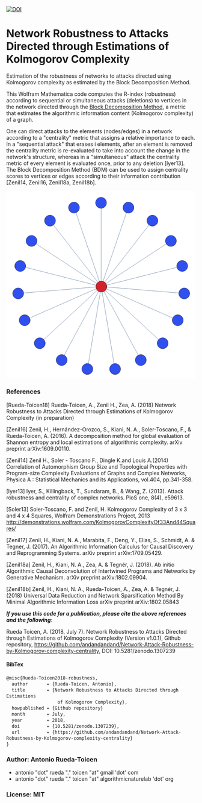 [![DOI](https://zenodo.org/badge/140115135.svg)](https://zenodo.org/badge/latestdoi/140115135)

# Network Robustness to Attacks Directed through Estimations of Kolmogorov Complexity
Estimation of the robustness of networks to attacks directed using Kolmogorov complexity as estimated by the Block Decomposition Method. 

This Wolfram Mathematica code computes the R-index (robustness) according to sequential or simultaneous attacks (deletions) to vertices in the network directed through the [Block Decomposition Method](https://arxiv.org/abs/1609.00110), a metric that estimates the algorithmic information content (Kolmogorov complexity) of a graph. 

One can direct attacks to the elements (nodes/edges) in a network according to a "centrality" metric that assigns a relative importance to each. In a "sequential attack" that erases i elements, after an element is removed the centrality metric is re-evaluated to take into account the change in the network's structure, whereas in a "simultaneous" attack the centrality metric of every element is evaluated once, prior to any deletion [Iyer13].  The Block Decomposition Method (BDM) can be used to assign centrality scores to vertices or edges according to their information contribution [Zenil14, Zenil16, Zenil18a, Zenil18b]. 

![alt text](https://raw.githubusercontent.com/andandandand/Network-Attack-Robustness-by-Kolmogorov-complexity-centrality/master/img/centrality-highlight.PNG)

### References

[Rueda-Toicen18] Rueda-Toicen, A., Zenil H., Zea, A. (2018) Network Robustness to Attacks Directed through Estimations of Kolmogorov Complexity (in preparation)

[Zenil16] Zenil, H., Hernández-Orozco, S., Kiani, N. A., Soler-Toscano, F., & Rueda-Toicen, A. (2016).
A decomposition method for global evaluation of Shannon entropy and local estimations of algorithmic complexity.
arXiv preprint arXiv:1609.00110.

[Zenil14] Zenil H., Soler - Toscano F., Dingle K.and Louis A.(2014) 
Correlation of Automorphism Group Size and Topological Properties with Program-size 
Complexity Evaluations of Graphs and Complex Networks, Physica A : Statistical Mechanics and its Applications, 
vol.404, pp.341-358. 

[Iyer13] Iyer, S., Killingback, T., Sundaram, B., & Wang, Z. (2013). Attack robustness and centrality of complex networks.
PloS one, 8(4), e59613.

[Soler13] Soler-Toscano, F. and Zenil, H. Kolmogorov Complexity of 3 x 3 and 4 x 4 Squares, 
Wolfram Demonstrations Project, 2013 http://demonstrations.wolfram.com/KolmogorovComplexityOf33And44Squares/

[Zenil17] Zenil, H., Kiani, N. A., Marabita, F., Deng, Y., Elias, S., Schmidt, A. & Tegner, J. (2017). 
An Algorithmic Information Calculus for Causal Discovery and Reprogramming Systems. arXiv preprint arXiv:1709.05429.

[Zenil18a] Zenil, H., Kiani, N. A., Zea, A. & Tegnér, J. (2018). Ab initio Algorithmic Causal Deconvolution of Intertwined Programs 
and Networks by Generative Mechanism. arXiv preprint arXiv:1802.09904.

[Zenil18b] Zenil, H., Kiani, N. A., Rueda-Toicen, A., Zea, A. & Tegnér, J. (2018) Universal Data Reduction and Network 
Sparsification Method By Minimal Algorithmic Information Loss arXiv preprint arXiv:1802.05843


***If you use this code for a publication, please cite the above references and the following***:

Rueda Toicen, A. (2018, July 7). Network Robustness to Attacks Directed through Estimations of Kolmogorov Complexity (Version v1.0.1), Github repository, https://github.com/andandandand/Network-Attack-Robustness-by-Kolmogorov-complexity-centrality, DOI: 10.5281/zenodo.1307239

#### BibTex
```
@misc{Rueda-Toicen2018-robustness,
  author       = {Rueda-Toicen, Antonio},
  title        = {Network Robustness to Attacks Directed through Estimations
                   of Kolmogorov Complexity},
  howpublished = {Github repository}
  month        = July,
  year         = 2018,
  doi          = {10.5281/zenodo.1307239},
  url          = {https://github.com/andandandand/Network-Attack-Robustness-by-Kolmogorov-complexity-centrality}
}

```

### Author: Antonio Rueda-Toicen
- antonio "dot" rueda "." toicen "at" gmail 'dot' com
- antonio "dot" rueda "." toicen "at" algorithmicnaturelab 'dot' org

### License: MIT

